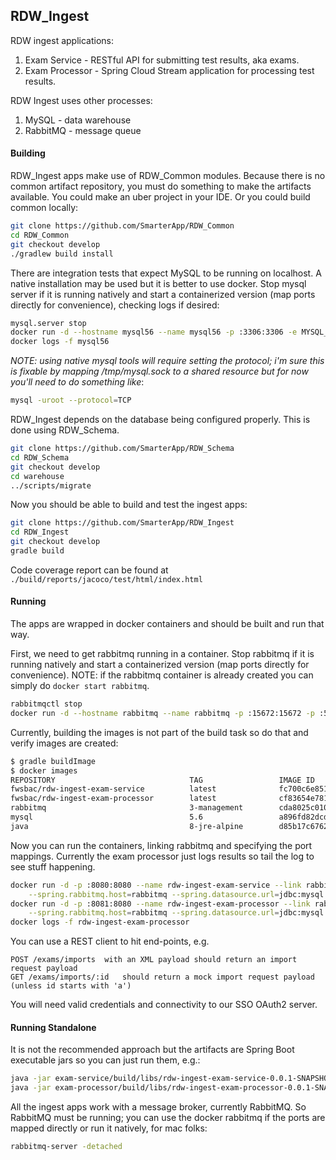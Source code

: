 ## RDW_Ingest
RDW ingest applications:
1. Exam Service - RESTful API for submitting test results, aka exams.
1. Exam Processor - Spring Cloud Stream application for processing test results.

RDW Ingest uses other processes:
1. MySQL - data warehouse
1. RabbitMQ - message queue

#### Building
RDW_Ingest apps make use of RDW_Common modules. Because there is no common artifact repository, you must do something
to make the artifacts available. You could make an uber project in your IDE. Or you could build common locally:
```bash
git clone https://github.com/SmarterApp/RDW_Common
cd RDW_Common
git checkout develop
./gradlew build install
```

There are integration tests that expect MySQL to be running on localhost. A native installation may be used but it is
better to use docker. Stop mysql server if it is running natively and start a containerized version (map ports directly 
for convenience), checking logs if desired:
```bash
mysql.server stop
docker run -d --hostname mysql56 --name mysql56 -p :3306:3306 -e MYSQL_ALLOW_EMPTY_PASSWORD=yes mysql:5.6
docker logs -f mysql56
```
_NOTE: using native mysql tools will require setting the protocol; i'm sure this is fixable by mapping /tmp/mysql.sock
to a shared resource but for now you'll need to do something like_:
```bash
mysql -uroot --protocol=TCP
```

RDW_Ingest depends on the database being configured properly. This is done using RDW_Schema.
```bash
git clone https://github.com/SmarterApp/RDW_Schema
cd RDW_Schema
git checkout develop
cd warehouse
../scripts/migrate
```

Now you should be able to build and test the ingest apps:
```bash
git clone https://github.com/SmarterApp/RDW_Ingest
cd RDW_Ingest
git checkout develop
gradle build
```
Code coverage report can be found at `./build/reports/jacoco/test/html/index.html` 


#### Running
The apps are wrapped in docker containers and should be built and run that way. 

First, we need to get rabbitmq running in a container.  Stop rabbitmq if it is running natively and start a 
containerized version (map ports directly for convenience). NOTE: if the rabbitmq container is already created 
you can simply do `docker start rabbitmq`.
```bash
rabbitmqctl stop
docker run -d --hostname rabbitmq --name rabbitmq -p :15672:15672 -p :5672:5672 rabbitmq:3-management
```

Currently, building the images is not part of the build task so do that and verify images are created:
```bash
$ gradle buildImage
$ docker images
REPOSITORY                              TAG                 IMAGE ID            CREATED             SIZE
fwsbac/rdw-ingest-exam-service          latest              fc700c6e8518        14 minutes ago      131 MB
fwsbac/rdw-ingest-exam-processor        latest              cf83654e781f        9 seconds ago       130 MB
rabbitmq                                3-management        cda8025c010b        3 weeks ago         179 MB
mysql                                   5.6                 a896fd82dcd5        5 weeks ago         328 MB
java                                    8-jre-alpine        d85b17c6762e        6 weeks ago         108 MB
```

Now you can run the containers, linking rabbitmq and specifying the port mappings.
Currently the exam processor just logs results so tail the log to see stuff happening.
```bash
docker run -d -p :8080:8080 --name rdw-ingest-exam-service --link rabbitmq --link mysql56 fwsbac/rdw-ingest-exam-service \
    --spring.rabbitmq.host=rabbitmq --spring.datasource.url=jdbc:mysql://mysql56:3306/warehouse?useSSL=false
docker run -d -p :8081:8080 --name rdw-ingest-exam-processor --link rabbitmq --link mysql56 fwsbac/rdw-ingest-exam-processor \
    --spring.rabbitmq.host=rabbitmq --spring.datasource.url=jdbc:mysql://mysql56:3306/warehouse?useSSL=false
docker logs -f rdw-ingest-exam-processor
```

You can use a REST client to hit end-points, e.g.
```text
POST /exams/imports  with an XML payload should return an import request payload
GET /exams/imports/:id   should return a mock import request payload (unless id starts with 'a')
```
You will need valid credentials and connectivity to our SSO OAuth2 server. 


#### Running Standalone
It is not the recommended approach but the artifacts are Spring Boot executable jars so you can just run them, e.g.:
```bash
java -jar exam-service/build/libs/rdw-ingest-exam-service-0.0.1-SNAPSHOT.jar --server.port=8080
java -jar exam-processor/build/libs/rdw-ingest-exam-processor-0.0.1-SNAPSHOT.jar --server.port=8081
```

All the ingest apps work with a message broker, currently RabbitMQ. So RabbitMQ must be running; you can use the
docker rabbitmq if the ports are mapped directly or run it natively, for mac folks:
```bash
rabbitmq-server -detached
```
